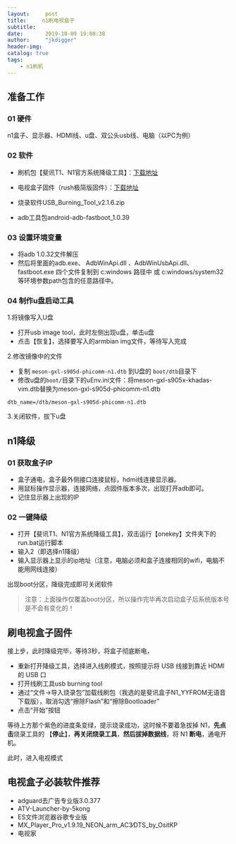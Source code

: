 ```yaml
---
layout:     post
title:     n1刷电视盒子
subtitle:   
date:       2019-10-09 19:08:38
author:     "jkdigger"
header-img: 
catalog: true
tags:
    - n1刷机
---
```


## 准备工作

### 01 硬件

n1盒子、显示器、HDMI线、u盘、双公头usb线、电脑（以PC为例）

### 02 软件

- 刷机包【斐讯T1、N1官方系统降级工具】：[下载地址](https://www.right.com.cn/forum/thread-340279-1-1.html)

- 电视盒子固件（rush极简版固件）：[下载地址](https://www.right.com.cn/forum/thread-315889-1-1.html)

- 烧录软件USB_Burning_Tool_v2.1.6.zip

- adb工具包android-adb-fastboot_1.0.39


### 03 设置环境变量

- 将adb 1.0.32文件解压
- 然后将里面的adb.exe、 AdbWinApi.dll 、AdbWinUsbApi.dll、 fastboot.exe 四个文件复制到 c:windows 路径中 或  c:windows/system32 等环境参数path包含的任意路径中。

### 04 制作u盘启动工具

1.将镜像写入U盘

- 打开usb image tool，此时左侧出现u盘，单击u盘
- 点击【恢复】，选择要写入的armbian img文件，等待写入完成

 2.修改镜像中的文件

- 复制 `meson-gxl-s905d-phicomm-n1.dtb` 到U盘的 `boot/dtb`目录下
- 修改u盘的`boot/`目录下的uEnv.ini文件：将meson-gxl-s905x-khadas-vim.dtb替换为meson-gxl-s905d-phicomm-n1.dtb

```
dtb_name=/dtb/meson-gxl-s905d-phicomm-n1.dtb
```

3.关闭软件，拔下u盘

## n1降级

### 01 获取盒子IP

- 盒子通电，盒子最外侧接口连接鼠标，hdmi线连接显示器。
- 用鼠标操作显示器，连接网络，点固件版本多次，出现打开adb即可。
- 记住显示器上出现的IP

### 02 一键降级

- 打开【斐讯T1、N1官方系统降级工具】，双击运行【onekey】文件夹下的run.bat运行脚本
- 输入2（即选择n1降级）
- 输入显示器上显示的ip地址（注意，电脑必须和盒子连接相同的wifi，电脑不能用网线连接）

出现boot分区，降级完成即可关闭软件

> 注意：上面操作仅覆盖boot分区，所以操作完毕再次启动盒子后系统版本号是不会有变化的！

## 刷电视盒子固件

接上步，此时降级完毕，等待3秒，将盒子彻底断电，

- 重新打开降级工具，选择进入线刷模式，按照提示将 USB
  线接到靠近 HDMI 的 USB 口
- 打开线刷工具usb burning tool
- 通过“文件->导入烧录包”加载线刷包（我选的是斐讯盒子N1_YYFROM无语音下载版），取消勾选“擦除Flash”和“擦除Bootloader”
- 点击“开始”按钮

等待上方那个紫色的进度条变绿，提示烧录成功，这时候不要着急拔掉 N1，**先点击**烧录工具的 【**停止**】，**再关闭烧录工具**，**然后拔掉数据线**，将 N1 **断电**，通电开机。

此时，进入电视模式

## 电视盒子必装软件推荐

- adguard去广告专业版3.0.377
- ATV-Launcher-by-5kong
- ES文件浏览器谷歌专业版
- MX_Player_Pro_v1.9.19_NEON_arm_AC3∕DTS_by_OsitKP
- 电视家

